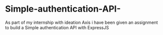 # Simple-authentication-API-
As part of my internship with ideation Axis i have been given an assignment to build a Simple authentication API with ExpressJS
